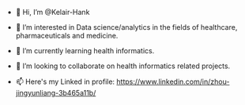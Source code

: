 - 👋 Hi, I’m @Kelair-Hank
- 👀 I’m interested in Data science/analytics in the fields of healthcare, pharmaceuticals and medicine.
- 🌱 I’m currently learning health informatics.
- 💞️ I’m looking to collaborate on health informatics related projects.

- 📫 Here's my Linked in profile: https://www.linkedin.com/in/zhou-jingyunliang-3b465a11b/

<!---
Kelair-Hank/Kelair-Hank is a ✨ special ✨ repository because its `README.md` (this file) appears on your GitHub profile.
You can click the Preview link to take a look at your changes.
--->
